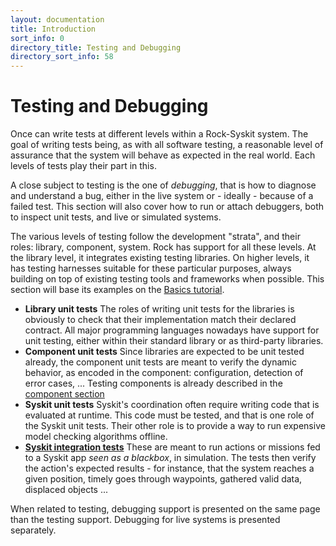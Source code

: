 ```yaml
---
layout: documentation
title: Introduction
sort_info: 0
directory_title: Testing and Debugging
directory_sort_info: 58
---
```


# Testing and Debugging

Once can write tests at different levels within a Rock-Syskit system. The
goal of writing tests being, as with all software testing, a reasonable level
of assurance that the system will behave as expected in the real world. Each
levels of tests play their part in this.

A close subject to testing is the one of _debugging_, that is how to diagnose
and understand a bug, either in the live system or - ideally - because of a
failed test. This section will also cover how to run or attach debuggers,
both to inspect unit tests, and live or simulated systems.

The various levels of testing follow the development "strata", and their
roles: library, component, system. Rock has support for all these levels. At
the library level, it integrates existing testing libraries. On higher
levels, it has testing harnesses suitable for these particular purposes,
always building on top of existing testing tools and frameworks when
possible. This section will base its examples on the [Basics tutorial](../basics/index.html).

* **Library unit tests** The roles of writing unit tests for the libraries
  is obviously to check that their implementation match their declared
  contract. All major programming languages nowadays have support for unit
  testing, either within their standard library or as third-party libraries.
* **Component unit tests** Since libraries are expected to be unit tested
  already, the component unit tests are meant to verify the dynamic behavior,
  as encoded in the component: configuration, detection of error cases, ...
  Testing components is already described in the
  [component section](https://www.rock-robotics.org/rock-and-syskit/components/testing.html)
* **Syskit unit tests** Syskit's coordination often require writing code
  that is evaluated at runtime. This code must be tested, and that is one
  role of the Syskit unit tests. Their other role is to provide a way
  to run expensive model checking algorithms offline.
* [**Syskit integration tests**](integration.html) These are meant to run
  actions or missions fed to a Syskit app _seen as a blackbox_, in
  simulation. The tests then verify the action's expected results - for
  instance, that the system reaches a given position, timely goes through
  waypoints, gathered valid data, displaced objects ...

When related to testing, debugging support is presented on the same page
than the testing support. Debugging for live systems is presented separately.